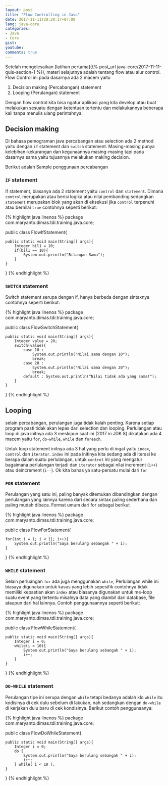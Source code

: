 ```yaml
---
layout: post
title: "Flow Controlling in Java"
date: 2017-11-11T20:29:17+07:00
lang: java-core
categories:
- Java
- Core
gist: 
youtube: 
comments: true
---
```


Setelah mengelesaikan [latihan pertama]({% post_url java-core/2017-11-11-quis-section-1 %}), materi selajutnya adalah tentang flow atau alur control. Flow Control ini pada dasarnya ada 2 macem yaitu

1. Decision making (Percabangan) statement
2. Looping (Perulangan) statement

Dengan flow control kita bisa ngatur aplikasi yang kita develop atau buat melakukan sesuatu dengan ketentuan tertentu dan melakukannya beberapa kali tanpa menulis ulang perintahnya.

## Decision making

Di bahasa pemograman java percabangan atau selection ada 2 method yaitu dengan `if` statement dan `switch` statement. Masing-masing punya kelebihan-kekurangan dan kegunaannya masing-masing tapi pada dasarnya sama yaitu tujuannya melakukan making decision.

Berikut adalah Sample penggunaan percabangan

### `IF` statement

If statement, biasanya ada 2 statement yaitu `control` dan `statement`. Dimana `control` merupakan atau berisi logika atau nilai pembanding sedangkan `statement` merupakan blok yang akan di eksekusi jika `control` terpenuhi atau bernilai `true` contohnya seperti berikut:

{% highlight java linenos %}
package com.maryanto.dimas.tdi.training.java.core;

public class FlowIfStatement{

    public static void main(String[] args){
        Integer bil1 = 10;
        if(bil1 == 10){
            System.out.println("Bilangan Sama");
        }
    }
}
{% endhighlight %}

### `SWITCH` statement

Switch statement serupa dengan if, hanya berbeda dengan sintaxnya contohnya seperti berikut:

{% highlight java linenos %}
package com.maryanto.dimas.tdi.training.java.core;

public class FlowSwitchStatement{
    
    public static void main(String[] args){
        Integer value = 20;
        switch(value){
            case 10 : 
                System.out.println("Nilai sama dengan 10");
                break;
            case 20 :
                System.out.println("Nilai sama dengan 20");
                break;
            default : System.out.println("Nilai tidak ada yang sama!");
        }
    }
}
{% endhighlight %}

## Looping

selain percabangan, perulangan juga tidak kalah penting. Karena setiap program pasti tidak akan lepas dari selection dan looping. Perlulangan atau loop di java initnya ada 3 meskipun saat ini (2017 in JDK 8) dikatakan ada 4 macem yaitu `for`, `do-while`, `while` dan `foreach`. 

Untuk loop statement initnya ada 3 hal yang perlu di ingat yaitu `index`, `control` dan `iterator`. `index` ini pada initinya kita sedang ada di iterasi ke berapa dalam suatu perlulangan, untuk `control` ini yang mengatur bagaimana perlulangan terjadi dan `iterator` sebagai nilai increment (`i++`) atau deincrement (`i--`). Ok kita bahas ya satu-persatu mulai dari `for`

### `FOR` statement

Perulangan yang satu ini, paling banyak ditemukan dibandingkan dengan perlulangan yang lainnya karena dari secara sintax paling sederhana dan paling mudah dibaca. Format umum dari for sebagai berikut 

{% highlight java linenos %}
package com.maryanto.dimas.tdi.training.java.core;

public class FlowForStatement{

    for(int i = 1; i < 11; i++){
        System.out.println("Saya berulang sebangak " + i);
    }
}
{% endhighlight %}

### `WHILE` statement

Selain perluangan `for` ada juga menggunakan `while`, Perlulangan while ini biasaya digunakan untuk kasus yang lebih sepesifik contohnya tidak memiliki kepastian akan `index` atau biasanya digunakan untuk me-loop suatu event yang tertentu misalnya data yang diambil dari database, file ataupun dari hal lainnya. Contoh penggunaannya seperti berikut:

{% highlight java linenos %}
package com.maryanto.dimas.tdi.training.java.core;

public class FlowWhileStatement{

    public static void main(String[] args){
        Integer i = 0;
        while(i < 10){
            System.out.println("Saya berulang sebangak " + i);
            i++;
        }
    }
}
{% endhighlight %}

### `DO-WHILE` statement

Perulangan tipe ini serupa dengan `while` tetapi bedanya adalah klo `while` itu kodisinya di cek dulu sebelum di lakukan, nah sedangkan dengan `do-while` di kerjakan dulu baru di cek kondisinya. Berikut contoh penggunaanya:

{% highlight java linenos %}
package com.maryanto.dimas.tdi.training.java.core;

public class FlowDoWhileStatement{

    public static void main(String[] args){
        Integer i = 0;
        do {
            System.out.println("Saya berulang sebangak " + i);
            i++;
        } while( i < 10 );
    }
}
{% endhighlight %}